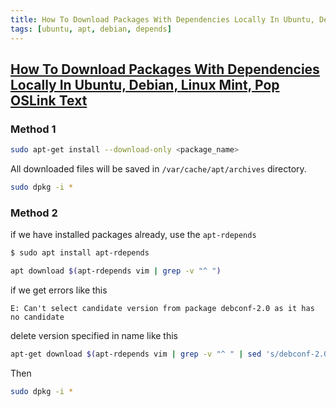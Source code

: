 ```yaml
---
title: How To Download Packages With Dependencies Locally In Ubuntu, Debian, Linux Mint, Pop OS
tags: [ubuntu, apt, debian, depends]
---
```


## [How To Download Packages With Dependencies Locally In Ubuntu, Debian, Linux Mint, Pop OSLink Text](https://ostechnix.com/download-packages-dependencies-locally-ubuntu/)

### Method 1

```sh
sudo apt-get install --download-only <package_name>
```

All downloaded files will be saved in `/var/cache/apt/archives` directory.

```sh
sudo dpkg -i *
```

### Method 2

if we have installed packages already, use the `apt-rdepends`

```sh
$ sudo apt install apt-rdepends

apt download $(apt-rdepends vim | grep -v "^ ")

```

if we get errors like this

```
E: Can't select candidate version from package debconf-2.0 as it has no candidate
```

delete version specified in name like this

```sh
apt-get download $(apt-rdepends vim | grep -v "^ " | sed 's/debconf-2.0/debconf/g')
```

Then

```sh
sudo dpkg -i *
```
